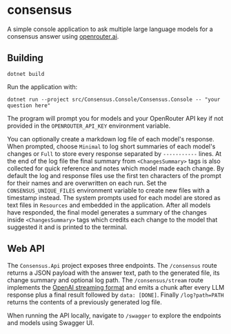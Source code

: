# consensus

A simple console application to ask multiple large language models for a consensus answer using [openrouter.ai](https://openrouter.ai/).

## Building

```
dotnet build
```

Run the application with:

```
dotnet run --project src/Consensus.Console/Consensus.Console -- "your question here"
```

The program will prompt you for models and your OpenRouter API key if not provided in the `OPENROUTER_API_KEY` environment variable.

You can optionally create a markdown log file of each model's response. When prompted, choose `Minimal` to log short summaries of each model's changes or `Full` to store every response separated by `-----------` lines. At the end of the log file the final summary from `<ChangesSummary>` tags is also collected for quick reference and notes which model made each change.
By default the log and response files use the first ten characters of the prompt for their names and are overwritten on each run. Set the `CONSENSUS_UNIQUE_FILES` environment variable to create new files with a timestamp instead.
The system prompts used for each model are stored as text files in `Resources` and embedded in the application.
After all models have responded, the final model generates a summary of the changes inside `<ChangesSummary>` tags which credits each change to the model that suggested it and is printed to the terminal.

## Web API

The `Consensus.Api` project exposes three endpoints. The `/consensus` route returns a JSON payload with the answer text, path to the generated file, its change summary and optional log path. The `/consensus/stream` route implements the [OpenAI streaming format](https://platform.openai.com/docs/api-reference/responses-streaming) and emits a chunk after every LLM response plus a final result followed by `data: [DONE]`. Finally `/log?path=PATH` returns the contents of a previously generated log file.

When running the API locally, navigate to `/swagger` to explore the endpoints and models using Swagger UI.
